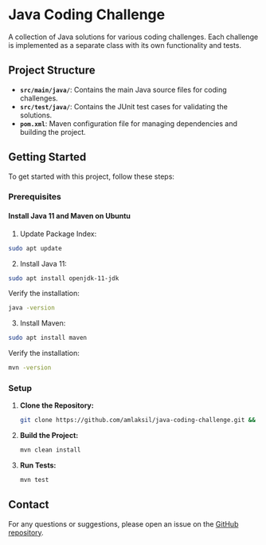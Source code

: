 # Java Coding Challenge

A collection of Java solutions for various coding challenges. Each challenge is implemented as a separate class with its own functionality and tests.

## Project Structure

- **`src/main/java/`**: Contains the main Java source files for coding challenges.
- **`src/test/java/`**: Contains the JUnit test cases for validating the solutions.
- **`pom.xml`**: Maven configuration file for managing dependencies and building the project.

## Getting Started

To get started with this project, follow these steps:

### Prerequisites

#### Install Java 11 and Maven on Ubuntu

1. Update Package Index:

```bash
sudo apt update
```

2. Install Java 11:

```bash
sudo apt install openjdk-11-jdk
```

Verify the installation:

```bash
java -version
```

3. Install Maven:

```bash
sudo apt install maven
```

Verify the installation:

```bash
mvn -version
```

### Setup

1. **Clone the Repository:**

   ```bash
   git clone https://github.com/amlaksil/java-coding-challenge.git && cd java-coding-challenge
   ```

2. **Build the Project:**

   ```bash
   mvn clean install
   ```

3. **Run Tests:**

   ```bash
   mvn test
   ```

## Contact

For any questions or suggestions, please open an issue on the [GitHub repository](https://github.com/amlaksil/java-coding-challenge).
